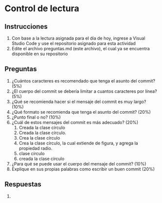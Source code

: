 # Control de lectura 

## Instrucciones

1. Con base a la lectura asignada para el día de hoy, ingrese a Visual Studio Code y use el repositorio asignado para esta actividad
2. Edite el archivo preguntas.md (este archivo), el cual ya se encuentra disponible en su repositorio

## Preguntas

1. ¿Cuántos caracteres es recomendado que tenga el asunto del commit? (5%)
2. ¿El cuerpo del commit se debería limitar a cuantos caracteres por línea? (5%)
3. ¿Qué se recomienda hacer si el mensaje del commit es muy largo? (10%)
4. ¿Qué formato se recomienda que tenga el asunto del commit? (20%)
5. ¿Punto final o no? (10%)
6. ¿Cuál de estos mensajes del commit es más adecuado? (20%)
   1. Creada la clase círculo
   2. Creada la clase círculo.
   3. Crea la clase círculo
   4. Crea la clase círculo, la cual extiende de figura, y agrega la propiedad radio.
   5. clase círculo
   6. creada la clase círculo
7. ¿Para qué se puede usar el cuerpo del mensaje del commit? (10%)
8. Explique en sus propias palabras como escribir un buen commit (20%)

## Respuestas

1. 